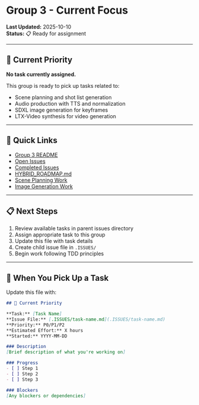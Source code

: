 # Group 3 - Current Focus

**Last Updated:** 2025-10-10  
**Status:** 📋 Ready for assignment

---

## 🎯 Current Priority

**No task currently assigned.**

This group is ready to pick up tasks related to:
- Scene planning and shot list generation
- Audio production with TTS and normalization
- SDXL image generation for keyframes
- LTX-Video synthesis for video generation

---

## 🔗 Quick Links

- [Group 3 README](README.md)
- [Open Issues](.ISSUES/)
- [Completed Issues](.DONE/)
- [HYBRID_ROADMAP.md](../../docs/roadmaps/HYBRID_ROADMAP.md)
- [Scene Planning Work](../../issues/resolved/phase-3-implementation/group-4-scene-planning/)
- [Image Generation Work](../../issues/resolved/phase-3-implementation/group-7-image-generation/)

---

## 📋 Next Steps

1. Review available tasks in parent issues directory
2. Assign appropriate task to this group
3. Update this file with task details
4. Create child issue file in `.ISSUES/`
5. Begin work following TDD principles

---

## 📝 When You Pick Up a Task

Update this file with:

```markdown
## 🎯 Current Priority

**Task:** [Task Name]
**Issue File:** [.ISSUES/task-name.md](.ISSUES/task-name.md)
**Priority:** P0/P1/P2
**Estimated Effort:** X hours
**Started:** YYYY-MM-DD

### Description
[Brief description of what you're working on]

### Progress
- [ ] Step 1
- [ ] Step 2
- [ ] Step 3

### Blockers
[Any blockers or dependencies]
```
